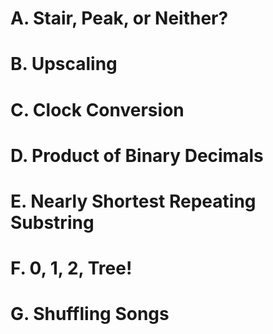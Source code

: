 # A. Stair, Peak, or Neither?
# B. Upscaling
# C. Clock Conversion
# D. Product of Binary Decimals
# E. Nearly Shortest Repeating Substring
# F. 0, 1, 2, Tree!
# G. Shuffling Songs
